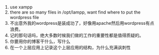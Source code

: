 1. use xampp
2. there are so many files in /opt/lampp, want find where to put the wordpress file
3. 不出意外我的wordpress是装成功了，好像用apache然后用wordpress有点浪费。
4. 记的那句话吗，绝大多数时候我们做的工作的重要性都是值得质疑的。
5. 你要用你的博客干什么，写什么
6. 在一个上层应用上记录这个上层应用的结构，为什么充满讽刺性
